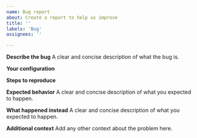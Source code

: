 ```yaml
---
name: Bug report
about: Create a report to help us improve
title: ''
labels: 'Bug'
assignees: ''

---
```


**Describe the bug**
A clear and concise description of what the bug is.

**Your configuration**
<!-- Include your configuration and environment info -->

**Steps to reproduce**
<!-- What exact steps led up to the issue -->

**Expected behavior**
A clear and concise description of what you expected to happen.

**What happened instead**
A clear and concise description of what you expected to happen.

**Additional context**
Add any other context about the problem here.
